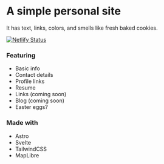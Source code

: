 # A simple personal site

It has text, links, colors, and smells like fresh baked cookies.

[![Netlify Status](https://api.netlify.com/api/v1/badges/f2ffdee7-cfbf-4e6f-a27f-11adc540771a/deploy-status)](https://app.netlify.com/sites/zanetaylor/deploys)

### Featuring

- Basic info
- Contact details
- Profile links
- Resume
- Links (coming soon)
- Blog (coming soon)
- Easter eggs?

### Made with

- Astro
- Svelte
- TailwindCSS
- MapLibre
